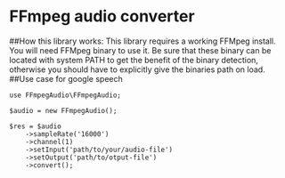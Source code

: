 # FFmpeg audio converter
##How this library works:
This library requires a working FFMpeg install. You will need FFMpeg binary to use it. Be sure that these binary can be located with system PATH to get the benefit of the binary detection, otherwise you should have to explicitly give the binaries path on load.
##Use case for google speech

    use FFmpegAudio\FFmpegAudio;
    
    $audio = new FFmpegAudio();
    
    $res = $audio
        ->sampleRate('16000')
        ->channel(1)
        ->setInput('path/to/your/audio-file')
        ->setOutput('path/to/otput-file')
        ->convert();